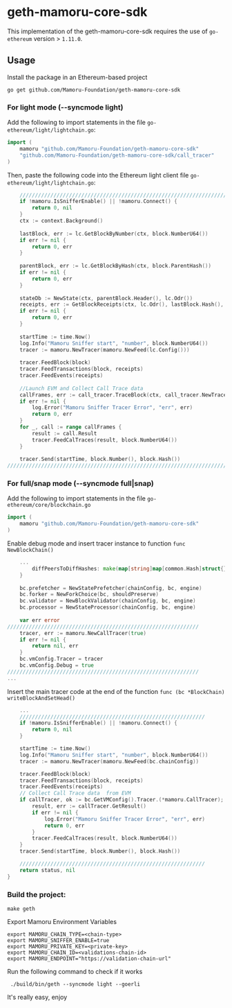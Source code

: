 # geth-mamoru-core-sdk

This implementation of the geth-mamoru-core-sdk requires the use of `go-ethereum` version > `1.11.0`. 

## Usage
Install the package in an Ethereum-based project

```shell
go get github.com/Mamoru-Foundation/geth-mamoru-core-sdk
```

### For light mode (--syncmode light)

Add the following to import statements in the file `go-ethereum/light/lightchain.go`:

```go
import (
    mamoru "github.com/Mamoru-Foundation/geth-mamoru-core-sdk"
    "github.com/Mamoru-Foundation/geth-mamoru-core-sdk/call_tracer"
)
```
    
Then, paste the following code into the Ethereum light client file `go-ethereum/light/lightchain.go`:

```go
	////////////////////////////////////////////////////////////////////////////
    if !mamoru.IsSnifferEnable() || !mamoru.Connect() {
		return 0, nil
    }
    ctx := context.Background()
    
    lastBlock, err := lc.GetBlockByNumber(ctx, block.NumberU64())
    if err != nil {
        return 0, err
    }
    
    parentBlock, err := lc.GetBlockByHash(ctx, block.ParentHash())
    if err != nil {
        return 0, err
    }
    
    stateDb := NewState(ctx, parentBlock.Header(), lc.Odr())
    receipts, err := GetBlockReceipts(ctx, lc.Odr(), lastBlock.Hash(), lastBlock.Number().Uint64())
    if err != nil {
        return 0, err
    }
    
    startTime := time.Now()
    log.Info("Mamoru Sniffer start", "number", block.NumberU64())
    tracer := mamoru.NewTracer(mamoru.NewFeed(lc.Config()))
    
    tracer.FeedBlock(block)
    tracer.FeedTransactions(block, receipts)
    tracer.FeedEvents(receipts)
    
    //Launch EVM and Collect Call Trace data
    callFrames, err := call_tracer.TraceBlock(ctx, call_tracer.NewTracerConfig(stateDb.Copy(), lc.Config(), lc), lastBlock)
    if err != nil {
        log.Error("Mamoru Sniffer Tracer Error", "err", err)
        return 0, err
    }
    for _, call := range callFrames {
        result := call.Result
        tracer.FeedCalTraces(result, block.NumberU64())
    }
    
    tracer.Send(startTime, block.Number(), block.Hash())
////////////////////////////////////////////////////////////////////////////
```

### For full/snap mode  (--syncmode full|snap)

Add the following to import statements in the file `go-ethereum/core/blockchain.go`

```go
import (
    mamoru "github.com/Mamoru-Foundation/geth-mamoru-core-sdk"
)
```

Enable debug mode and insert tracer instance to function `func NewBlockChain()`

```go
    ...
        diffPeersToDiffHashes: make(map[string]map[common.Hash]struct{}),
    }
    
    bc.prefetcher = NewStatePrefetcher(chainConfig, bc, engine)
    bc.forker = NewForkChoice(bc, shouldPreserve)
    bc.validator = NewBlockValidator(chainConfig, bc, engine)
    bc.processor = NewStateProcessor(chainConfig, bc, engine)
    
    var err error
//////////////////////////////////////////////////////////////
    tracer, err := mamoru.NewCallTracer(true)
    if err != nil {
        return nil, err
    }
    bc.vmConfig.Tracer = tracer
    bc.vmConfig.Debug = true
//////////////////////////////////////////////////////////////
...
```

Insert the main tracer code at the end of the function `func (bc *BlockChain) writeBlockAndSetHead()`

```go
    ...
	////////////////////////////////////////////////////////////
	if !mamoru.IsSnifferEnable() || !mamoru.Connect() {
		return 0, nil
	}

	startTime := time.Now()
	log.Info("Mamoru Sniffer start", "number", block.NumberU64())
	tracer := mamoru.NewTracer(mamoru.NewFeed(bc.chainConfig))

	tracer.FeedBlock(block)
	tracer.FeedTransactions(block, receipts)
	tracer.FeedEvents(receipts)
	// Collect Call Trace data  from EVM
	if callTracer, ok := bc.GetVMConfig().Tracer.(*mamoru.CallTracer); ok {
		result, err := callTracer.GetResult()
		if err != nil {
			log.Error("Mamoru Sniffer Tracer Error", "err", err)
			return 0, err
		}
		tracer.FeedCalTraces(result, block.NumberU64())
	}
	tracer.Send(startTime, block.Number(), block.Hash())

	////////////////////////////////////////////////////////////
	return status, nil
}
```

### Build the project:

```shell
make geth
```

Export Mamoru Environment Variables

```shell
export MAMORU_CHAIN_TYPE=<chain-type>
export MAMORU_SNIFFER_ENABLE=true
export MAMORU_PRIVATE_KEY=<private-key>
export MAMORU_CHAIN_ID=<validations-chain-id>
export MAMORU_ENDPOINT="https://validation-chain-url"
```


Run the following command to check if it works

```shell
 ./build/bin/geth --syncmode light --goerli
```

It's really easy, enjoy